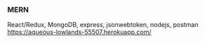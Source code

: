### MERN
React/Redux, MongoDB, express, jsonwebtoken, nodejs, postman
https://aqueous-lowlands-55507.herokuapp.com/
